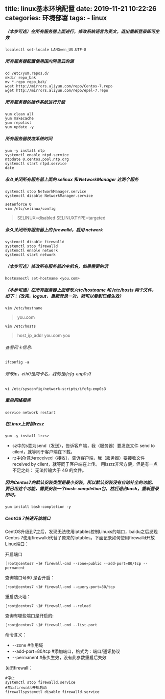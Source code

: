 title: linux基本环境配置
date: 2019-11-21 10:22:26
categories: 环境部署
tags: 
	- linux
---
##### （本步可选）在所有服务器上面进行，修改系统语言为英文，退出重新登录即可生效
`localectl set-locale LANG=en_US.UTF-8`
##### 所有服务器配置使用国内阿里云的源
```
cd /etc/yum.repos.d/
mkdir repo_bak
mv *.repo repo_bak/
wget http://mirrors.aliyun.com/repo/Centos-7.repo
wget http://mirrors.aliyun.com/repo/epel-7.repo
```

<!-- more -->

##### 所有服务器的操作系统进行升级
```
yum clean all
yum makecache
yum repolist
yum update -y
```
##### 所有服务器校准系统时间
```
yum -y install ntp
systemctl enable ntpd.service
ntpdate 0.centos.pool.ntp.org
systemctl start ntpd.service
date
```
##### 永久关闭所有服务器上面的 selinux 和 NetworkManager 这两个服务
```
systemctl stop NetworkManager.service
systemctl disable NetworkManager.service
```
```
setenforce 0
vim /etc/selinux/config
```
>SELINUX=disabled
>SELINUXTYPE=targeted
##### 永久关闭所有服务器上的 firewalld，启用 network
```
systemctl disable firewalld
systemctl stop firewalld
systemctl enable network
systemctl start network
```
##### （本步可选）修改所有服务器的主机名，如果需要的话
```
hostnamectl set-hostname <you.com>
```
##### （本步可选）在所有服务器上面修改 /etc/hostname 和 /etc/hosts 两个文件，如下：（改完，logout，重新登录一次，就可以看到已经生效）
```
vim /etc/hostname
```
>you.com
```
vim /etc/hosts
```
>host_ip_addr you.com you
###### 查看网卡信息:
```
ifconfig -a
```
###### 修改ip，eth0是网卡名，我的是ifcfg-enp0s3
```
vi /etc/sysconfig/network-scripts/ifcfg-enp0s3
```
##### 重启网络服务
```
service network restart
```
##### 在Linux上安装lrzsz
```
yum -y install lrzsz
```
* sz中的s意为send（发送），告诉客户端，我（服务器）要发送文件 send to cilent，就等同于客户端在下载。
* rz中的r意为received（接收），告诉客户端，我（服务器）要接收文件 received by cilent，就等同于客户端在上传。
用lszrz非常方便，但是有一点不足之处： 无法传输大于 4G 的文件。
##### 因为Centos7的默认安装类型是最小安装，所以默认安装没有自动补全的功能。要已用这个功能，需要安装一个bash-completion包，然后退出bash，重新登录即可。
```
yum install bash-completion -y
```
##### CentOS 7快速开放端口
CentOS升级到7之后，发现无法使用iptables控制Linuxs的端口，baidu之后发现Centos 7使用firewalld代替了原来的iptables。下面记录如何使用firewalld开放Linux端口：

开启端口
```
[root@centos7 ~]# firewall-cmd --zone=public --add-port=80/tcp --permanent
```

查询端口号80 是否开启：
```
[root@centos7 ~]# firewall-cmd --query-port=80/tcp
```
重启防火墙：
```
[root@centos7 ~]# firewall-cmd --reload
```
查询有哪些端口是开启的:
```
[root@centos7 ~]# firewall-cmd --list-port
```
命令含义：

*  --zone #作用域
*  --add-port=80/tcp #添加端口，格式为：端口/通讯协议
*  --permanent #永久生效，没有此参数重启后失效

关闭firewall：
```
#停止
systemctl stop firewalld.service 
#禁止firewall开机启动
firewallsystemctl disable firewalld.service 
```